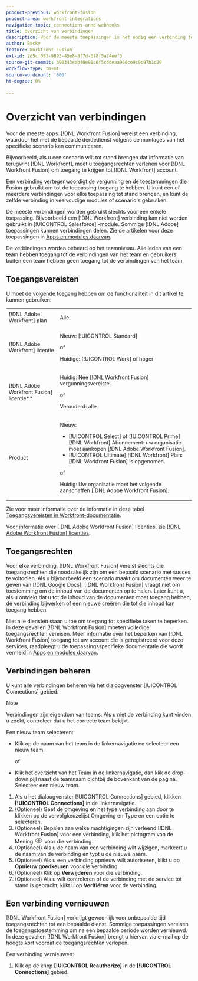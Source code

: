 ```yaml
---
product-previous: workfront-fusion
product-area: workfront-integrations
navigation-topic: connections-annd-webhooks
title: Overzicht van verbindingen
description: Voor de meeste toepassingen is het nodig een verbinding te maken, waardoor [!DNL Adobe Workfront Fusion] kan met de bepaalde derdedienst volgens de montages van het specifieke scenario communiceren.
author: Becky
feature: Workfront Fusion
exl-id: 2d5cf083-9893-45e8-8f7d-0f8f5a74eef3
source-git-commit: b90343eab40e91c6f5cddeaa960ce9c9c97b1d29
workflow-type: tm+mt
source-wordcount: '600'
ht-degree: 0%

---
```


# Overzicht van verbindingen

<!-- Audited: 3/2024-->

Voor de meeste apps: [!DNL Workfront Fusion] vereist een verbinding, waardoor het met de bepaalde derdedienst volgens de montages van het specifieke scenario kan communiceren.

Bijvoorbeeld, als u een scenario wilt tot stand brengen dat informatie van terugwint [!DNL Workfront], moet u toegangsrechten verlenen voor [!DNL Workfront Fusion] om toegang te krijgen tot [!DNL Workfront] account.

Een verbinding vertegenwoordigt de vergunning en de toestemmingen die Fusion gebruikt om tot de toepassing toegang te hebben. U kunt één of meerdere verbindingen voor elke toepassing tot stand brengen, en kunt de zelfde verbinding in veelvoudige modules of scenario&#39;s gebruiken.

De meeste verbindingen worden gebruikt slechts voor één enkele toepassing. Bijvoorbeeld een [!DNL Workfront] verbinding kan niet worden gebruikt in [!UICONTROL Salesforce] -module. Sommige [!DNL Adobe] toepassingen kunnen verbindingen delen. Zie de artikelen voor deze toepassingen in [Apps en modules daarvan](/help/quicksilver/workfront-fusion/apps-and-their-modules/apps-and-their-modules.md).

De verbindingen worden beheerd op het teamniveau. Alle leden van een team hebben toegang tot de verbindingen van het team en gebruikers buiten een team hebben geen toegang tot de verbindingen van het team.

## Toegangsvereisten

U moet de volgende toegang hebben om de functionaliteit in dit artikel te kunnen gebruiken:

<table style="table-layout:auto">
 <col> 
 <col> 
 <tbody> 
  <tr> 
   <td role="rowheader">[!DNL Adobe Workfront] plan</td> 
   <td> <p>Alle</p> </td> 
  </tr> 
  <tr data-mc-conditions=""> 
   <td role="rowheader">[!DNL Adobe Workfront] licentie</td> 
   <td> <p>Nieuw: [!UICONTROL Standard]</p><p>of</p><p>Huidige: [!UICONTROL Work] of hoger</p> </td> 
  </tr> 
  <tr> 
   <td role="rowheader">[!DNL Adobe Workfront Fusion] licentie**</td> 
   <td>
   <p>Huidig: Nee [!DNL Workfront Fusion] vergunningsvereiste.</p>
   <p>of</p>
   <p>Verouderd: alle </p>
   </td> 
  </tr> 
  <tr> 
   <td role="rowheader">Product</td> 
   <td>
   <p>Nieuw:</p> <ul><li>[!UICONTROL Select] of [!UICONTROL Prime] [!DNL Workfront] Abonnement: uw organisatie moet aankopen [!DNL Adobe Workfront Fusion].</li><li>[!UICONTROL Ultimate] [!DNL Workfront] Plan: [!DNL Workfront Fusion] is opgenomen.</li></ul>
   <p>of</p>
   <p>Huidig: Uw organisatie moet het volgende aanschaffen [!DNL Adobe Workfront Fusion].</p>
   </td> 
  </tr>
 </tbody> 
</table>

Zie voor meer informatie over de informatie in deze tabel [Toegangsvereisten in Workfront-documentatie](/help/quicksilver/administration-and-setup/add-users/access-levels-and-object-permissions/access-level-requirements-in-documentation.md).

Voor informatie over [!DNL Adobe Workfront Fusion] licenties, zie [[!DNL Adobe Workfront Fusion] licenties](../../workfront-fusion/get-started/license-automation-vs-integration.md).

## Toegangsrechten

Voor elke verbinding, [!DNL Workfront Fusion] vereist slechts die toegangsrechten die noodzakelijk zijn om een bepaald scenario met succes te voltooien. Als u bijvoorbeeld een scenario maakt om documenten weer te geven van [!DNL Google Docs], [!DNL Workfront Fusion] vraagt niet om toestemming om de inhoud van de documenten op te halen. Later kunt u, als u ontdekt dat u tot de inhoud van de documenten moet toegang hebben, de verbinding bijwerken of een nieuwe creëren die tot die inhoud kan toegang hebben.

Niet alle diensten staan u toe om toegang tot specifieke taken te beperken. In deze gevallen [!DNL Workfront Fusion] moeten volledige toegangsrechten vereisen. Meer informatie over het beperken van [!DNL Workfront Fusion] toegang tot uw account die is geregistreerd voor deze services, raadpleegt u de toepassingsspecifieke documentatie die wordt vermeld in [Apps en modules daarvan](/help/quicksilver/workfront-fusion/apps-and-their-modules/apps-and-their-modules.md).

## Verbindingen beheren

U kunt alle verbindingen beheren via het dialoogvenster [!UICONTROL Connections] gebied.

>[!NOTE]
>
>Verbindingen zijn eigendom van teams. Als u niet de verbinding kunt vinden u zoekt, controleer dat u het correcte team bekijkt.
>
>Een nieuw team selecteren:
>
>* Klik op de naam van het team in de linkernavigatie en selecteer een nieuw team.
>
>    of
>
>* Klik het overzicht van het Team in de linkernavigatie, dan klik de drop-down pijl naast de teamnaam dichtbij de bovenkant van de pagina. Selecteer een nieuw team.

1. Als u het dialoogvenster [!UICONTROL Connections] gebied, klikken <b>[!UICONTROL Connections]</b> in de linkernavigatie.
1. (Optioneel) Geef de omgeving en het type verbinding aan door te klikken op de vervolgkeuzelijst Omgeving en Type en een optie te selecteren.
1. (Optioneel) Bepalen aan welke machtigingen zijn verleend [!DNL Workfront Fusion] voor een verbinding, klik het pictogram van de Mening ![Verbindingsmachtigingen weergeven](assets/view-connection-permissions.png) voor die verbinding.
1. (Optioneel) Als u de naam van een verbinding wilt wijzigen, markeert u de naam van de verbinding en typt u de nieuwe naam.
1. (Optioneel) Als u een verbinding opnieuw wilt autoriseren, klikt u op **Opnieuw goedkeuren** voor die verbinding.
1. (Optioneel) Klik op **Verwijderen** voor die verbinding.
1. (Optioneel) Als u wilt controleren of de verbinding met de service tot stand is gebracht, klikt u op **Verifiëren** voor de verbinding.



## Een verbinding vernieuwen

[!DNL Workfront Fusion] verkrijgt gewoonlijk voor onbepaalde tijd toegangsrechten tot een bepaalde dienst. Sommige toepassingen vereisen de toegangstoestemming om na een bepaalde periode worden vernieuwd. In deze gevallen [!DNL Workfront Fusion] brengt u hiervan via e-mail op de hoogte kort voordat de toegangsrechten verlopen.

Een verbinding vernieuwen:

1. Klik op de knop **[!UICONTROL Reauthorize]** in de **[!UICONTROL Connections]** gebied.
